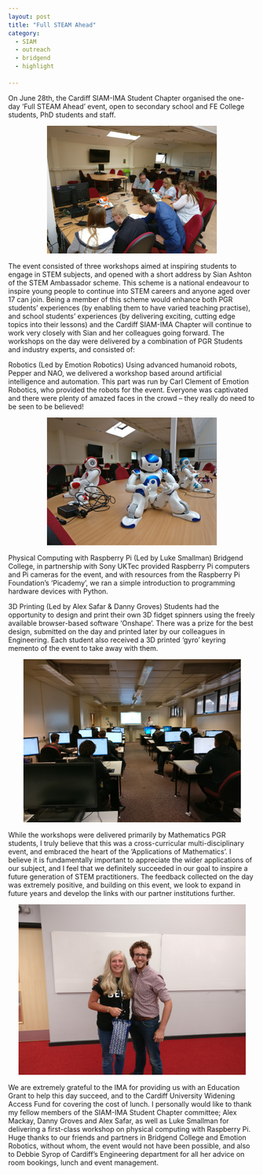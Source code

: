 ```yaml
---
layout: post
title: "Full STEAM Ahead"
category: 
  - SIAM
  - outreach
  - bridgend
  - highlight

---
```


On June 28th, the Cardiff SIAM-IMA Student Chapter organised the one-day ‘Full STEAM Ahead’ event, open to secondary school and FE College students, PhD students and staff.

<center><img src="/assets/FSAtop.jpg" alt="FSA Group Photo"/></center>

The event consisted of three workshops aimed at inspiring students to engage in STEM subjects, and opened with a short address by Sian Ashton of the STEM Ambassador scheme. This scheme is a national endeavour to inspire young people to continue into STEM careers and anyone aged over 17 can join. Being a member of this scheme would enhance both PGR students’ experiences (by enabling them to have varied teaching practise), and school students’ experiences (by delivering exciting, cutting edge topics into their lessons) and the Cardiff SIAM-IMA Chapter will continue to work very closely with Sian and her colleagues going forward. The workshops on the day were delivered by a combination of PGR Students and industry experts, and consisted of:

Robotics (Led by Emotion Robotics)
Using advanced humanoid robots, Pepper and NAO, we delivered a workshop based around artificial intelligence and automation. This part was run by Carl Clement of Emotion Robotics, who provided the robots for the event. Everyone was captivated and there were plenty of amazed faces in the crowd – they really do need to be seen to be believed!

<center><img src="/assets/FSArobots.jpg" alt="FSA Robots"/></center>

Physical Computing with Raspberry Pi (Led by Luke Smallman)
Bridgend College, in partnership with Sony UKTec provided Raspberry Pi computers and Pi cameras for the event, and with resources from the Raspberry Pi Foundation’s ‘Picademy’, we ran a simple introduction to programming hardware devices with Python.

3D Printing (Led by Alex Safar & Danny Groves)
Students had the opportunity to design and print their own 3D fidget spinners using the freely available browser-based software ‘Onshape’. There was a prize for the best design, submitted on the day and printed later by our colleagues in Engineering. Each student also received a 3D printed ‘gyro’ keyring memento of the event to take away with them.

<center><img src="/assets/FSA3d.jpg" alt="FSA 3D Workshop"/></center>

While the workshops were delivered primarily by Mathematics PGR students, I truly believe that this was a cross-curricular multi-disciplinary event, and embraced the heart of the ‘Applications of Mathematics’. I believe it is fundamentally important to appreciate the wider applications of our subject, and I feel that we definitely succeeded in our goal to inspire a future generation of STEM practitioners. The feedback collected on the day was extremely positive, and building on this event, we look to expand in future years and develop the links with our partner institutions further.

<center><img src="/assets/FSAsmcg.jpg" alt="FSA Scott & Claire"/></center>

We are extremely grateful to the IMA for providing us with an Education Grant to help this day succeed, and to the Cardiff University Widening Access Fund for covering the cost of lunch. I personally would like to thank my fellow members of the SIAM-IMA Student Chapter committee; Alex Mackay, Danny Groves and Alex Safar, as well as Luke Smallman for delivering a first-class workshop on physical computing with Raspberry Pi. Huge thanks to our friends and partners in Bridgend College and Emotion Robotics, without whom, the event would not have been possible, and also to Debbie Syrop of Cardiff’s Engineering department for all her advice on room bookings, lunch and event management.

